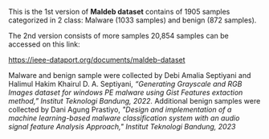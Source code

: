 This is the 1st version of **Maldeb dataset** contains of 1905 samples categorized in 2 class: 
Malware (1033 samples) and benign (872 samples). 

The 2nd version consists of more samples 20,854 samples can be accessed on this link:

https://ieee-dataport.org/documents/maldeb-dataset

Malware and benign sample were collected by Debi Amalia Septiyani and Halimul Hakim Khairul
D. A. Septiyani, *“Generating Grayscale and RGB Images dataset for windows PE malware using Gist Features extaction method,” Institut Teknologi Bandung, 2022.*
Additional benign samples were collected by Dani Agung Prastiyo, *"Design and implementation of a machine learning-based malware classification system with an audio signal feature Analysis Approach," Institut Teknologi Bandung, 2023*
